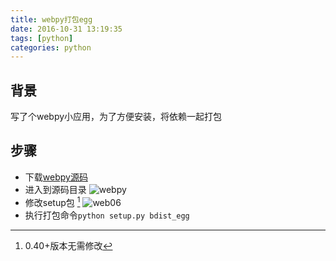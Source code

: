 ```yaml
---
title: webpy打包egg
date: 2016-10-31 13:19:35
tags: [python]
categories: python
---
```


## 背景

写了个webpy小应用，为了方便安装，将依赖一起打包

## 步骤

- 下载[webpy源码](https://github.com/webpy/webpy)
- 进入到源码目录
![webpy](http://7xlbo3.com1.z0.glb.clouddn.com/2016/10/31/20161031151308.png)
- 修改setup包 [^fn1]
![web06](http://7xlbo3.com1.z0.glb.clouddn.com/2016/10/31/20161031151335.png)
- 执行打包命令`python setup.py bdist_egg`

[^fn1]:0.40+版本无需修改
